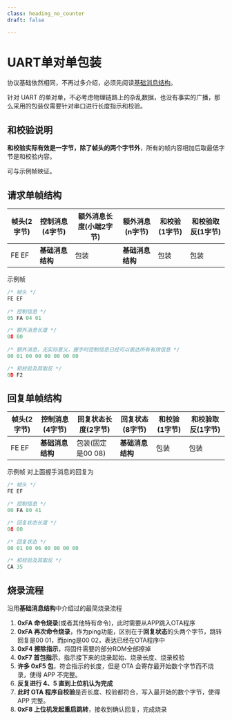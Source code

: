 ```yaml
---
class: heading_no_counter
draft: false

---
```


# UART单对单包装

协议基础依然相同，不再过多介绍，必须先阅读[基础消息结构](/YoroMCU-OTA/zh_hans/)。

针对 UART 的单对单，不必考虑物理链路上的杂乱数据，也没有事实的广播，那么采用的包装仅需要针对串口进行长度指示和校验。

## 和校验说明

**和校验实际有效是一字节，除了帧头的两个字节外**，所有的帧内容相加后取最低字节是和校验内容。

可与示例帧映证。

## 请求单帧结构

| 帧头(2字节) | 控制消息(4字节)  | 额外消息长度(小端2字节) | 额外消息(n字节)  | 和校验(1字节) | 和校验取反(1字节) |
| ----------- | ---------------- | ------------------- | ---------------- | ------------- | ----------------- |
| FE EF       | **基础消息结构** | 包装                | **基础消息结构** | 包装          | 包装              |

示例帧

```c
/* 帧头 */
FE EF
    
/* 控制信息 */
05 FA 04 01

/* 额外消息长度 */
08 00 
    
/* 额外消息，无实际意义，握手时控制信息已经可以表达所有有效信息 */
00 01 00 00 00 00 00 00

/* 和校验及其取反 */
0D F2
```



## 回复单帧结构

| 帧头(2字节) | 控制消息(4字节)  | 回复状态长度(2字节) | 回复状态(8字节)  | 和校验(1字节) | 和校验取反(1字节) |
| ----------- | ---------------- | ------------------- | ---------------- | ------------- | ----------------- |
| FE EF       | **基础消息结构** | 包装(固定是00 08)   | **基础消息结构** | 包装          | 包装              |

示例帧 对上面握手消息的回复为

```c
/* 帧头 */
FE EF

/* 控制信息 */
00 FA 80 41

/* 回复状态长度 */
08 00 

/* 回复状态 */
00 01 00 06 00 00 00 00

/* 和校验及其取反 */
CA 35
```

##  烧录流程

沿用**基础消息结构**中介绍过的最简烧录流程

1. **0xFA 命令烧录**(或者其他特有命令)，此时需要从APP跳入OTA程序
2. **0xFA 再次命令烧录**，作为ping功能，区别在于**回复状态**的头两个字节，跳转回复是00 01，而ping是00 02，表达已经在OTA程序中
3. **0xF4 擦除指示**，将固件需要的部分ROM全部擦掉
4. **0xF7 首包指示**，指示接下来的烧录起始、烧录长度、烧录校验
5. **许多 0xF5 包**，符合指示的长度，但是 OTA 会寄存最开始数个字节而不烧录，使得 APP 不完整。
6. **反复进行 4、5 直到上位机认为完成**
7. **此时 OTA 程序自校验**是否长度、校验都符合，写入最开始的数个字节，使得 APP 完整。
8. **0xF8 上位机发起重启跳转**，接收到确认回复，完成烧录